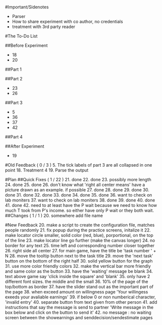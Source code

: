 <!---
	2015 September 8
-->

#Important/Sidenotes
* Parser
* How to share experiment with co author, no credentials
* treatment with 3rd party reader

#The To-Do List

##Before Experiment
* 18
* 20

##Part 1

##Part 2
* 23
* 26

##Part 3
* 5
* 36
* 37
* 42

##Part 4

##After Experiment
* 19

#Old Feedback ( 0 / 3 )
5. The tick labels of part 3 are all collapsed in one point
18. Treatment 4
19. Parse the output

#Plan
##Quick Fixes ( 1 / 22 )
21. done
22. done
23. possibly more length
24. done
25. done
26. don't know what 'right all center means' have a picture drawn as an
	example. if possible
27. done
28. done
29. done
30. done
31. done
32. done
33. done
34. done
35. done
36. want to check on lab moniters
37. want to check on lab moniters
38. done
39. done
40. done
41. done
42. need to at least have the P wait because we need to know how much T
	took from P's income. so either have only P wait or they both wait.
##Changes ( 1 / 1 )
20. somewhere add file name

#New Feedback
20. make a script to create the configuration file, matches people
	randomly
21. fix popup during the practice screens, initalize it
22. make locator circle smaller, solid color (red, blue), porportional,
	on the top of the line
23. make locator line go further (make the canvas longer)
24. no border for any text
25. time left and corresponding number closer together
26. right side all center
27. for main game, have the title be 'task number ' + N
28. move the tooltip button next to the task title
29. move the 'next task' button on the bottom of the right half
30. solid yellow button for the graph
31. use more color friendly colors
32. make the vertical bar more friendly and same color as the button
33. have the 'waiting' message be blank
34. text above game say 'click inside the square' and 'blank'
35. only have 2 different font sizes. the middle and the small
36. 10% of the page of the top/bottom as border
37. have the slider stand out as the important part of the page
38. when exceed amount on willingness page 'Your willingess exeeds your
	avaliable earnings'
39. if below 0 or non numberical character, 'invalid entry'
40. separate button from text given from other person
41. add instructions that say the message is send to partner 'Write
	message in the box below and click on the button to send it'
42. no message : no waiting screen between the showearnings and
	senddecision/sendestimate pages


